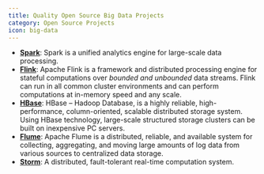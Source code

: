 ```yaml
---
title: Quality Open Source Big Data Projects
category: Open Source Projects
icon: big-data
---
```


- **[Spark](https://github.com/apache/spark)**: Spark is a unified analytics engine for large-scale data processing.
- **[Flink](https://github.com/apache/flink "flink")**: Apache Flink is a framework and distributed processing engine for stateful computations over *bounded and unbounded* data streams. Flink can run in all common cluster environments and can perform computations at in-memory speed and any scale.
- **[HBase](https://hbase.apache.org/)**: HBase – Hadoop Database, is a highly reliable, high-performance, column-oriented, scalable distributed storage system. Using HBase technology, large-scale structured storage clusters can be built on inexpensive PC servers.
- **[Flume](https://flume.apache.org/)**: Apache Flume is a distributed, reliable, and available system for collecting, aggregating, and moving large amounts of log data from various sources to centralized data storage.
- **[Storm](https://storm.apache.org/)**: A distributed, fault-tolerant real-time computation system.
